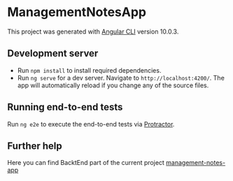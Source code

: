 # ManagementNotesApp

This project was generated with [Angular CLI](https://github.com/angular/angular-cli) version 10.0.3.

## Development server

* Run `npm install` to install required dependencies.
* Run `ng serve` for a dev server. Navigate to `http://localhost:4200/`. The app will automatically reload if you change any of the source files.

## Running end-to-end tests

Run `ng e2e` to execute the end-to-end tests via [Protractor](http://www.protractortest.org/).

## Further help

Here you can find BacktEnd part of the current project [management-notes-app](https://github.com/gekru/ManagementNotesApp.git)
